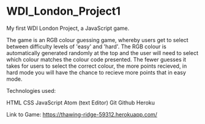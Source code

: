# WDI_London_Project1
My first WDI London Project, a JavaScript game. 

The game is an RGB colour guessing game, whereby users get to select between difficulty levels of 'easy' and 'hard'. The RGB colour is automatically generated randomly at the top and the user will need to select which colour matches the colour code presented. The fewer guesses it takes for users to select the correct colour, the more points recieved, in hard mode you will have the chance to recieve more points that in easy mode. 

Technologies used:

HTML
CSS
JavaScript 
Atom (text Editor) 
Git
Github
Heroku


Link to Game:  https://thawing-ridge-59312.herokuapp.com/ 

